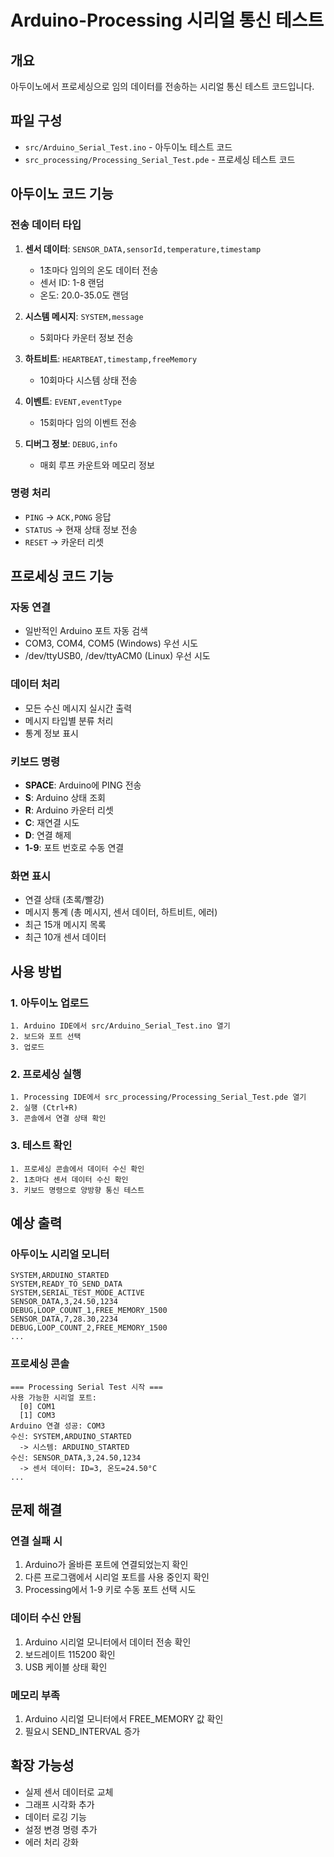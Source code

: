 # Arduino-Processing 시리얼 통신 테스트

## 개요
아두이노에서 프로세싱으로 임의 데이터를 전송하는 시리얼 통신 테스트 코드입니다.

## 파일 구성
- `src/Arduino_Serial_Test.ino` - 아두이노 테스트 코드
- `src_processing/Processing_Serial_Test.pde` - 프로세싱 테스트 코드

## 아두이노 코드 기능

### 전송 데이터 타입
1. **센서 데이터**: `SENSOR_DATA,sensorId,temperature,timestamp`
   - 1초마다 임의의 온도 데이터 전송
   - 센서 ID: 1-8 랜덤
   - 온도: 20.0-35.0도 랜덤

2. **시스템 메시지**: `SYSTEM,message`
   - 5회마다 카운터 정보 전송

3. **하트비트**: `HEARTBEAT,timestamp,freeMemory`
   - 10회마다 시스템 상태 전송

4. **이벤트**: `EVENT,eventType`
   - 15회마다 임의 이벤트 전송

5. **디버그 정보**: `DEBUG,info`
   - 매회 루프 카운트와 메모리 정보

### 명령 처리
- `PING` → `ACK,PONG` 응답
- `STATUS` → 현재 상태 정보 전송
- `RESET` → 카운터 리셋

## 프로세싱 코드 기능

### 자동 연결
- 일반적인 Arduino 포트 자동 검색
- COM3, COM4, COM5 (Windows) 우선 시도
- /dev/ttyUSB0, /dev/ttyACM0 (Linux) 우선 시도

### 데이터 처리
- 모든 수신 메시지 실시간 출력
- 메시지 타입별 분류 처리
- 통계 정보 표시

### 키보드 명령
- **SPACE**: Arduino에 PING 전송
- **S**: Arduino 상태 조회
- **R**: Arduino 카운터 리셋
- **C**: 재연결 시도
- **D**: 연결 해제
- **1-9**: 포트 번호로 수동 연결

### 화면 표시
- 연결 상태 (초록/빨강)
- 메시지 통계 (총 메시지, 센서 데이터, 하트비트, 에러)
- 최근 15개 메시지 목록
- 최근 10개 센서 데이터

## 사용 방법

### 1. 아두이노 업로드
```
1. Arduino IDE에서 src/Arduino_Serial_Test.ino 열기
2. 보드와 포트 선택
3. 업로드
```

### 2. 프로세싱 실행
```
1. Processing IDE에서 src_processing/Processing_Serial_Test.pde 열기
2. 실행 (Ctrl+R)
3. 콘솔에서 연결 상태 확인
```

### 3. 테스트 확인
```
1. 프로세싱 콘솔에서 데이터 수신 확인
2. 1초마다 센서 데이터 수신 확인
3. 키보드 명령으로 양방향 통신 테스트
```

## 예상 출력

### 아두이노 시리얼 모니터
```
SYSTEM,ARDUINO_STARTED
SYSTEM,READY_TO_SEND_DATA
SYSTEM,SERIAL_TEST_MODE_ACTIVE
SENSOR_DATA,3,24.50,1234
DEBUG,LOOP_COUNT_1,FREE_MEMORY_1500
SENSOR_DATA,7,28.30,2234
DEBUG,LOOP_COUNT_2,FREE_MEMORY_1500
...
```

### 프로세싱 콘솔
```
=== Processing Serial Test 시작 ===
사용 가능한 시리얼 포트:
  [0] COM1
  [1] COM3
Arduino 연결 성공: COM3
수신: SYSTEM,ARDUINO_STARTED
  -> 시스템: ARDUINO_STARTED
수신: SENSOR_DATA,3,24.50,1234
  -> 센서 데이터: ID=3, 온도=24.50°C
...
```

## 문제 해결

### 연결 실패 시
1. Arduino가 올바른 포트에 연결되었는지 확인
2. 다른 프로그램에서 시리얼 포트를 사용 중인지 확인
3. Processing에서 1-9 키로 수동 포트 선택 시도

### 데이터 수신 안됨
1. Arduino 시리얼 모니터에서 데이터 전송 확인
2. 보드레이트 115200 확인
3. USB 케이블 상태 확인

### 메모리 부족
1. Arduino 시리얼 모니터에서 FREE_MEMORY 값 확인
2. 필요시 SEND_INTERVAL 증가

## 확장 가능성
- 실제 센서 데이터로 교체
- 그래프 시각화 추가
- 데이터 로깅 기능
- 설정 변경 명령 추가
- 에러 처리 강화